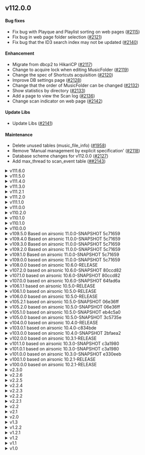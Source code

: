 <!--
# CHANGELOG.md
# jpsonic/jpsonic
# -->

## v112.0.0

#### Bug fixes

  * Fix bug with Playque and Playlist sorting on web pages ([#2115](https://github.com/tesshucom/jpsonic/issues/2115))
  * Fix bug in web page folder selection ([#2121](https://github.com/tesshucom/jpsonic/issues/2121))
  * Fix bug that the ID3 search index may not be updated ([#2140](https://github.com/tesshucom/jpsonic/issues/2140))

#### Enhancement

  * Migrate from dbcp2 to HikariCP ([#2117](https://github.com/tesshucom/jpsonic/issues/2117))
  * Change to acquire lock when editing MusicFolder ([#2119](https://github.com/tesshucom/jpsonic/issues/2119))
  * Change the spec of Shortcuts acquisition ([#2120](https://github.com/tesshucom/jpsonic/issues/2120))
  * Improve DB settings page ([#2128](https://github.com/tesshucom/jpsonic/issues/2128))
  * Change that the order of MusicFolder can be changed ([#2132](https://github.com/tesshucom/jpsonic/issues/2132))
  * Show statistics by directory ([#2133](https://github.com/tesshucom/jpsonic/issues/2133))
  * Add a page to view the Scan log ([#2136](https://github.com/tesshucom/jpsonic/issues/2136))
  * Change scan indicator on web page ([#2142](https://github.com/tesshucom/jpsonic/issues/2142))

#### Update Libs

  * Update Libs ([#2141](https://github.com/tesshucom/jpsonic/issues/2141))

#### Maintenance

  * Delete unused tables (music_file_info) ([#1958](https://github.com/tesshucom/jpsonic/issues/1958))
  * Remove 'Manual management by explicit specification' ([#2118](https://github.com/tesshucom/jpsonic/issues/2118))
  * Database scheme changes for v112.0.0 ([#2127](https://github.com/tesshucom/jpsonic/issues/2127))
  * Add max_thread to scan_event table ([##2143](https://github.com/tesshucom/jpsonic/issues/#2143))

<details>
<summary>v111.6.0</summary>

#### Bug fixes

  * Fix validation during pass registration ([#1708](https://github.com/tesshucom/jpsonic/issues/1708)) ([#1709](https://github.com/tesshucom/jpsonic/issues/1709))
  * Fix wrong context path property name in docker ([#1866](https://github.com/tesshucom/jpsonic/issues/1866))
  * Fix not to include password in password reset notification ([#1893](https://github.com/tesshucom/jpsonic/issues/1893))
  * Fix to show correct minutes when over 60 minutes in podcasts ([#1895](https://github.com/tesshucom/jpsonic/issues/1895))
  * Fix bug that occurred in certain languages on the welcome page ([#1896](https://github.com/tesshucom/jpsonic/issues/1896))
  * Fix bug that the first digits of song titles were removed in certain case ([#1900](https://github.com/tesshucom/jpsonic/issues/1900))
  * Fix scan date format for about pages ([#1919](https://github.com/tesshucom/jpsonic/issues/1919))
  * Fix bug that Postgres cannot be used ([#1949](https://github.com/tesshucom/jpsonic/issues/1949))
  * Fix Roles glitch ([#1956](https://github.com/tesshucom/jpsonic/issues/1956))
  * Fix m3u and JSP degradation ([#1974](https://github.com/tesshucom/jpsonic/issues/1974))
  * Fix the comparison method violates general contract ([#2014](https://github.com/tesshucom/jpsonic/issues/2014))
  * Remove 'Database Consistency' from Internal Details page ([#2030](https://github.com/tesshucom/jpsonic/issues/2030))
  * Fix not to index podcast genres ([#2060](https://github.com/tesshucom/jpsonic/issues/2060))

#### Enhancement

  * Add Jsonp to Suppressed legacy features ([#1888](https://github.com/tesshucom/jpsonic/issues/1888))
  * Remove ETag ([#1894](https://github.com/tesshucom/jpsonic/issues/1894))
  * Add log option to docker ([#1897](https://github.com/tesshucom/jpsonic/issues/1897))
  * Add option to exclude specific cover art files ([#1952](https://github.com/tesshucom/jpsonic/issues/1952))
  * Add table for MediaLibraryStatistics ([#1954](https://github.com/tesshucom/jpsonic/issues/1954))
  * Fix not to allow duplicate paths in music folder ([#1966](https://github.com/tesshucom/jpsonic/issues/1966))
  * Change the log specification ([#1978](https://github.com/tesshucom/jpsonic/issues/1978))
  * Clean up automatically ([#2067](https://github.com/tesshucom/jpsonic/issues/2067))
  * Improve music folder existence check ([#2073](https://github.com/tesshucom/jpsonic/issues/2073))
  * Add scan cancel button ([#2081](https://github.com/tesshucom/jpsonic/issues/2081))
  * Web page minor fixes
    * Small cleanup of items on the settings page ([#2069](https://github.com/tesshucom/jpsonic/issues/2069))
    * Add control according to specification to Webpage / Fix help ([#2089](https://github.com/tesshucom/jpsonic/issues/2089))
  * The scanning workflow architect will be improved
    * Split MediaScannerService ([#1922](https://github.com/tesshucom/jpsonic/issues/1922))
	* Split MediaFileService into R and CUD ([#1941](https://github.com/tesshucom/jpsonic/issues/1941))
	* Remove Refresh Button ([#1944](https://github.com/tesshucom/jpsonic/issues/1944))
	* Improve scan initiation flow ([#1955](https://github.com/tesshucom/jpsonic/issues/1955))
	* Fix ExpungeService ([#1967](https://github.com/tesshucom/jpsonic/issues/1967))
	* Split MediaFileDao#createOrUpdateMediaFile ([#1984](https://github.com/tesshucom/jpsonic/issues/1984))
	* Subdivide the scanning loop process ([#2041](https://github.com/tesshucom/jpsonic/issues/2041))
	* Improve skip scan process ([#2088](https://github.com/tesshucom/jpsonic/issues/2088))
	* Add missing processing to scan ([#2105](https://github.com/tesshucom/jpsonic/issues/2105))

#### Update Libs

  * Bump Lucene from 8.11.2 to 9.5.0 ([#2061](https://github.com/tesshucom/jpsonic/issues/2061))
  * [#1722](https://github.com/tesshucom/jpsonic/issues/1722)
  * [#1729](https://github.com/tesshucom/jpsonic/issues/1729)
  * [#1776](https://github.com/tesshucom/jpsonic/issues/1776)
  * [#1815](https://github.com/tesshucom/jpsonic/issues/1815)
  * [#1867](https://github.com/tesshucom/jpsonic/issues/1867)
  * [#1892](https://github.com/tesshucom/jpsonic/issues/1892)
  * [#1931](https://github.com/tesshucom/jpsonic/issues/1931)
  * [#1946](https://github.com/tesshucom/jpsonic/issues/1946)
  * [#1972](https://github.com/tesshucom/jpsonic/issues/1972)
  * [#1988](https://github.com/tesshucom/jpsonic/issues/1988)
  * [#1990](https://github.com/tesshucom/jpsonic/issues/1990)
  * [#2003](https://github.com/tesshucom/jpsonic/issues/2003)
  * [#2036](https://github.com/tesshucom/jpsonic/issues/2036)
  * [#2052](https://github.com/tesshucom/jpsonic/issues/2052)
  * [#2059](https://github.com/tesshucom/jpsonic/issues/2059)
  * [#2080](https://github.com/tesshucom/jpsonic/issues/2080)
  * [#2090](https://github.com/tesshucom/jpsonic/issues/2090)

#### Maintenance

  * Remove LGTM ([#1700](https://github.com/tesshucom/jpsonic/issues/1700))
  * Some refactoring ([#1901](https://github.com/tesshucom/jpsonic/issues/1901))
  * Minor fixes in workflow ([#1951](https://github.com/tesshucom/jpsonic/issues/1951))
  * Clean up sonatype warnings ([#2029](https://github.com/tesshucom/jpsonic/issues/2029))
  * Add JDK19 to verification ([#2034](https://github.com/tesshucom/jpsonic/issues/2034))
  * Organize todo comments ([#2085](https://github.com/tesshucom/jpsonic/issues/2085))

</details>
<details>
<summary>v111.5.0</summary>

#### Enhancement
  * Update Libs (#1646, #1650, #1660, #1669, #1682, #1690)
  * Change upstream of all Docker images to Temurin ([#1655](https://github.com/tesshucom/jpsonic/issues/1655))
  * Refactorings
    * Fix Sonatype Lift warnings ([#1665](https://github.com/tesshucom/jpsonic/issues/1665))
    * Fix FindSecBugs warnings ([#1670](https://github.com/tesshucom/jpsonic/issues/1670))
    * Remove code related to Access-Control-Allow-Origin ([#1671](https://github.com/tesshucom/jpsonic/issues/1671))
  * Migrating to the Date Time API ([#1680](https://github.com/tesshucom/jpsonic/issues/1680))
  * Accept non zero-fill numeric values in Podcast ([#1687](https://github.com/tesshucom/jpsonic/issues/1687))
  * Add ZoneOffset to Internal help page ([#1689](https://github.com/tesshucom/jpsonic/issues/1689))

</details>
<details>
<summary>v111.4.0</summary>

#### Enhancement
  * Add Dockerfile for arm/v7 ([#1620](https://github.com/tesshucom/jpsonic/issues/1620))
  * Add Dockerfile for jammy ([#1629](https://github.com/tesshucom/jpsonic/issues/1629))
  * Change to use JRE for release images and JDK for development images
    * This will reduce the size of your Docker image. 
    * The development image also expose an extra port for JMX. Memory profiling made easy.
  * Change specification of font ([#1638](https://github.com/tesshucom/jpsonic/issues/1638))
    * Change embedded fonts used for offscreen rendering of cover art to optional
    * Boot arguments provide similar functionality as before : '-Djpsonic.embeddedfont=true'
    * Docker uses Noto CJK as standard. A wide range of languages will be supported, including common Latin, glyphs, and East Asian languages.

#### Fixes
  * Fix ffmpeg/ffprobe links ([#1638](https://github.com/tesshucom/jpsonic/issues/1638))

</details>
<details>
<summary>v111.3.0</summary>

#### Enhancement
  * Auto-build of Docker Image ([#1604](https://github.com/tesshucom/jpsonic/issues/1604))
  * Bump Jetty from 9 to 10.0.11 ([#1606](https://github.com/tesshucom/jpsonic/issues/1606))
  * Change shutdown timeout to 29s ([#1602](https://github.com/tesshucom/jpsonic/issues/1602))

#### Fixes
  * Fix bug that UPnP port specified is not reflected correctly ([#1600](https://github.com/tesshucom/jpsonic/issues/1600))

#### Refactoring
  * Organize warnings of 'FacebookInfer' ([#1584](https://github.com/tesshucom/jpsonic/issues/1584))
  * Organize warnings of 'FindSecBugs' ([#1580](https://github.com/tesshucom/jpsonic/issues/1580))
  * Organize warnings of 'google/error-prone' ([#1561](https://github.com/tesshucom/jpsonic/issues/1561))
  * Remove guava ([#1571](https://github.com/tesshucom/jpsonic/issues/1571))

</details>
<details>
<summary>v111.2.1</summary>

#### Enhancement
  * File I/O improvements
    * NIO.2 migration ([#1526](https://github.com/tesshucom/jpsonic/issues/1526))
    * Fix to suppress copy non-ASCII name files when transcoding on Windows ([#1531](https://github.com/tesshucom/jpsonic/issues/1531))
    * Fix podcast directory to be created if it doesn't exist ([#1509](https://github.com/tesshucom/jpsonic/issues/1509))

#### Fixes
  * Update libs. Includes fixes for **CVE-2022-22978**

</details>
<details>
<summary>v111.2.0</summary>

#### Enhancement
  * Update libs. Includes fixes for CVE-2022-0839, CVE-2020-36518
  * Improve cover art processing ([#1376](https://github.com/tesshucom/jpsonic/issues/1376))
    * Verbose log by NPE will be improved and simple message will be displayed
    * Improve spec of creating video thumbnails. Avoid black images and produce the better image ([#1398](https://github.com/tesshucom/jpsonic/issues/1398))
  * Improved scanning process
    * Improve design to prevent duplicate analysis
    * Delete Fast access mode ([#1452](https://github.com/tesshucom/jpsonic/issues/1452))
    * Suppress reflesh button ([#1499](https://github.com/tesshucom/jpsonic/issues/1499))
    * Embedded images check during scan will be simplified. Full check will be done when a request for image
    * Fix to suppress some features when scanning ([#1475](https://github.com/tesshucom/jpsonic/issues/1475))

#### Fixes
  * Fix bug that the cover art of Video is not displayed on Windows
  * Fix bug that video tags were not parsed on Windows
  * Fix to prevent potential NPE ([#1489](https://github.com/tesshucom/jpsonic/issues/1489))
  * JWT logging is simplified ([#1192](https://github.com/tesshucom/jpsonic/issues/1192))
  * Fix to avoid error when genre is 0 ([#1500](https://github.com/tesshucom/jpsonic/issues/1500))

</details>
<details>
<summary>v111.1.0</summary>

#### Enhancement
  * Update libs. Includes fixes for CVE-2021-44832, CVE-2021-41182, CVE-2021-41183, CVE-2021-41184
  * Reimplementation of JaudiotaggerParser ([#1333](https://github.com/tesshucom/jpsonic/issues/1333))
    * Bump Jaudiotagger to 3.0.1. Includes all [3.0.0 and 3.0.1 fixes](https://bitbucket.org/ijabz/jaudiotagger/src/master/CHANGES.txt) 
    * Improve logging process
  * Add DSD Support ([#1349](https://github.com/tesshucom/jpsonic/issues/1349))
    * Add launch argument to override MIME for dsf/dff
    * Add the transcoding command for PCM convertion for DSD to FLAC 
  * Add button to initialize the extension settings ([#1353](https://github.com/tesshucom/jpsonic/issues/1353))
  * Add external player to Suppressed legacy features ([#1350](https://github.com/tesshucom/jpsonic/issues/1350))

#### Fixes
  * Bug fixes and exception handling redesign of JaudiotaggerParser
    * Fix improper exception bubbling design
    * Fix bug that caused misjudgment in certain file formats
  * Fixed a bug in the transcoding commands containing double quotes would not be executed correctly

</details>
<details>
<summary>v111.0.0</summary>

#### Enhancement
  * Update libs. Includes fixes for CVE-2021-44228, CVE-2021-45046, CVE-2021-45105, CVE-2021-33813, CVE-2021-42550
  * Bump Spring Boot from 2.5.7 to 2.6.1 ([#1274](https://github.com/tesshucom/jpsonic/issues/1274))
  * Bump HSQLDB from 2.5.0 to 2.6.1 ([#1145](https://github.com/tesshucom/jpsonic/issues/1145))
  * Add build number to UPnP device details and About page
  * Add support for Windows Media Player ([#381](https://github.com/tesshucom/jpsonic/issues/381))
  * Add UPnP search for MediaMonkey, Hi-Fi Cast Music Player, AK Connect 2.0, foobar2000 and Kazoo ([#1304](https://github.com/tesshucom/jpsonic/issues/1304))

#### Fixes
  * Fix bug that string comparison was not appropriate in some languages ([#852](https://github.com/tesshucom/jpsonic/issues/852))
  * Minor fixes for NPE during the first scan ([#1280](https://github.com/tesshucom/jpsonic/issues/1280))
  * Fix for Artist/Album UPnP search degradation ([#1304](https://github.com/tesshucom/jpsonic/issues/1304))

</details>
<details>
<summary>v110.2.0</summary>

#### Enhancement
  * Delete shoutcast ([#1201](https://github.com/tesshucom/jpsonic/issues/1201))
  * Fix to control the format of Stream received by other than Subsonic app ([#1187](https://github.com/tesshucom/jpsonic/issues/1187))
  * Improve transcoding settings page ([#1191](https://github.com/tesshucom/jpsonic/issues/1191))
  * Fix not to show update button by default ([#1223](https://github.com/tesshucom/jpsonic/issues/1223))
  * Change the initial value of Upload permission ([#1224](https://github.com/tesshucom/jpsonic/issues/1224))
  * Romaized Japanese language support ([#319](https://github.com/tesshucom/jpsonic/issues/319))
  * Add resampling transcoding from high-res to CD quality ([#1232](https://github.com/tesshucom/jpsonic/issues/1232))

#### Fixes
  * Fix to reply with the appropriate content type ([#1206](https://github.com/tesshucom/jpsonic/issues/1206))
  * Fix bug that automatic scanning did not start ([#1208](https://github.com/tesshucom/jpsonic/issues/1208))

</details>
<details>
<summary>v110.1.0</summary>

#### Fixes
  * Fix bug that Java 17 build does not run with the correct class version ([#1183](https://github.com/tesshucom/jpsonic/issues/1183))

</details>

<details>
<summary>v110.1.0</summary>

#### Enhancement
  * Java 17 Support
  * Delete Jukebox ([#1107](https://github.com/tesshucom/jpsonic/issues/1107))
  * Delete Sonos ([#1159](https://github.com/tesshucom/jpsonic/issues/1159))
  * Improve setting page to make it easier to switch getNowPlaying ON/OFF ([#1048](https://github.com/tesshucom/jpsonic/issues/1048))
  * Add options to control checking for update dates during scanning ([#1101](https://github.com/tesshucom/jpsonic/issues/1101))
  * Fix to show changed user/player on reload ([#1148](https://github.com/tesshucom/jpsonic/issues/1148), [#1151](https://github.com/tesshucom/jpsonic/issues/1151))
  * Fix to support FLAC playback with MediaMonkey for Windows ([#1157](https://github.com/tesshucom/jpsonic/issues/1157))
  * Fix guest user specifications ([#1160](https://github.com/tesshucom/jpsonic/issues/1160))
  * Improvements regarding bitrate items ([#1171](https://github.com/tesshucom/jpsonic/issues/1171))
  * Fix to show IP address of anonymous user ([#1176](https://github.com/tesshucom/jpsonic/issues/1176))
  * Update libs

#### Fixes
  * Fix bug that change coverart is not working ([#1051](https://github.com/tesshucom/jpsonic/issues/1051))
  * Fix bug that some layouts are broken, in certain languages ([#1103](https://github.com/tesshucom/jpsonic/issues/1103))
  * Fix bug that database cleanup could not be started ([#1109](https://github.com/tesshucom/jpsonic/issues/1109))
  * Fix bug that the reading of the artist (directory) was not updated ([#1110](https://github.com/tesshucom/jpsonic/issues/1110))
  * Fix bug that UPnP did not start even if the setting was enabled ([#1149](https://github.com/tesshucom/jpsonic/issues/1149))

</details>

<details>
<summary>v110.0.0</summary>

#### Updates
  * Streaming improvements. Speeds up transcoding, playback start, and playback position changes.
  * Change transcoding spec for anonymous users
  * Add option to change buffer size of transmitted data
  * Add option to simplify logging
  * Introduce Graceful shutdown
  * Change logo. Tiny CSS fixes
  * Raising JDK requirements. End of Java8 support.
  * Migrating from JUnit 4 to JUnit 5
  * Update libs

#### Fixes
  * Fix degradation that the player type is not displayed correctly
  * Fix bug that playing might be interrupted
  * Fix bug that the Mime type may not be correct on UPnP
  * Fix bug temporary files might not be deleted after transcoding

</details>

<details>
<summary>v109.5.0 Based on airsonic 11.0.0-SNAPSHOT 5c71659</summary>

#### Updates

  * Update libs
  * Minor web page fixes primarily for mobile and Firefox
  * Replace avatar image with new image
  * Add Special Thanks to About page

</details>

<details>
<summary>v109.4.0 Based on airsonic 11.0.0-SNAPSHOT 5c71659</summary>

#### Fixes

  * Update libs. Includes fixes for CVE-2020-13954, CVE-2020-27218 and updates mediaelements.js
  * Fix bug where video meta-analysis was incorrect on Windows
  * Fix browsing feature of video directory
  * Fix share in playqueue

#### Other updates

  * Support JDK15
  * Add feature to change the font/font size of web pages
  * Add voice recognition search in web page
  * Improve video player in web page
  * Add maximization feature to video player
  * Add picture in picture feature to video player
  * Add option to open and close the playqueue with double click/tap
  * Suppress network status page to be available only to administrators by default
  * Delete the frame on the right side of web page
  * Suppress the list of songs currently playing and make them available only to administrators by default
  * Fix to display scan status regardless of settings
  * Add option to display information and links for the song being played
  * Minor fixes for CSS and messages
</details>

<details>
<summary>v109.3.0 Based on airsonic 11.0.0-SNAPSHOT 5c71659</summary>

#### Fixes

  * Various library updates (Includes fix of CVE-2020-5421, CVE-2015-5211 and CVE-2020-11979)

#### Other updates

  * Remove tags that are not recommended in HTML5
  * Remove opening and closing of playqueue by mouse hover
  * Remove old themes all and add new themes
  * Add list view for podcasts and playlists
  * Add index to Home
  * Add "Suppressed legacy features" and "Additional display features" to settings. It suppresses amount of display
  * Add verbose help to setting pages. Redundant help has been added to some setting items and can be turned ON / OFF at once
  * Add a button to reset to the initial value for some setting items
  * Add option to force Bio's display language to English
  * Add an option to allow general users to view logs
  * Fix drawer and playqueue layout
  * Fix layout so that songs with long titles like classical music are not truncate
  * Fix setting pages
  * Fix breadcrumb
</details>

<details>
<summary>v109.2.0 Based on airsonic 11.0.0-SNAPSHOT 5c71659</summary>

#### Fixes

  * Clean up CVE suppression files and remove unnecessary rules
  * Various library updates (ecj, mariadb-java-client, jackson, cxf, pmd, liquibase-core, checker-qual, tomcat, mysql-connector-java, lucene, commons-lang3)
  * Fix a bug that sanitization was insufficient in JSP
  * Fix a bug that cache image may not be generated correctly
  * Fix many potential bugs related to memory leaks

#### Other updates

  * Add compilation profile for Java11 and Java14
  * Built-in Japanese font added
  * Japanese font can be used for chart images and cover art images.
  * Change the design of the chart image
  * Add a theme that can use Japanese fonts to the theme of Web pages
  * Fix some web page for tags and CSS
</details>

<details>
<summary>v109.1.0 Based on airsonic 11.0.0-SNAPSHOT 5c71659</summary>

> Jpsonic will be developed for LTS Java11 from this version.
> Compatibility with Java 11 or later is given priority, and compatibility with Java 10 or earlier is not necessarily guaranteed.

#### Fixes

  * Updated ant to 1.10.8(CVE-2020-1945).
  * Updated spring-boot-dependencies to 2.2.7(CVE-2020-5407).
  * Updated websocket to 2.0.0-M1(CVE-2020-11050).

#### Other updates

  * Numerous library updates ([diff...](https://github.com/tesshucom/jpsonic/compare/0d68d71...ce8633c)).
  * Update hsqldb to 2.5
  * Add new display item to Upnp (MusicFolder/Artist/Album/Song). 
  * Add special processing for searching by Japanese voice input.
    You can search for artists that include a delimiter by typing without the delimiter.
    It has no effect on anything other than Japanese.
  * CSS reorganization using SCSS (Jpsonic theme only).
    Currently the JSP modifications are limited,
    but in the later versions, the keyboard operability and CSS classes etc will be modified.
</details>

<details>
<summary>v109.0.0 based on airsonic 11.0.0-SNAPSHOT 5c71659</summary>

> Includes bug fixes for 10.6.1 and 10.6.2. Does not include updates to HSQLDB.
> 
> [eb4c5a0]
> 
>  - Update Sonos wsdl file
>  - Refactor transcoding/downsampling bitrate limits
>  - Change the default naming convention for podcasts
>  - Update spring-boot to 2.2
>  - Fixed a bug that the play button on the web does not start playing
>  - Fix Last.FM scrobbling on AudioScrobbler API v1
>  - Fix path issue on Windows(internal diagnostics page)
>  - Fix UTF-8 detection on some systems using non-standard locales(internal diagnostics page)
> 
> In addition, library updates etc. 

  * [fix] Updated apache-jsp to 9.4.28.v20200408(CVE-2020-1745). Compiling with the Tomcat profile is not affected.
  * [update] Support for phrase search.
</details>

<details>
<summary>v108.0.0 based on airsonic 10.6.0-RELEASE</summary>

  * [fix] Update jquery to 3.5.
  * [fix] Fixed share psge icon image and link.
  * [update] Removed artist image from biography on Web page.
    Because this is not a proper implementation under Japanese law.
    If a better solution is implemented in the future, it will be modified again to display the image.
</details>

<details>
<summary>v107.2.0 based on airsonic 10.6.0-SNAPSHOT 80ccd82</summary>

  * [fix] Update Jetty to 9.4.27.v20200227 (CVE-2020-1935).
  * [fix] Update Jackson to 2.10.3 (CVE-2020-8840, CVE-2019-20330)
  * [fix] Update commons-configuration2 to 2.7 (CVE-2020-1953)
  * [fix] Update cxf to 3.3.6 (CVE-2020-1954)
  * [fix] Fixed a bug that albums with specific data patterns may not be scanned correctly.
    This is a legacy implementation bug.
    Existing web pages will not be affected, but will affect REST and Jpsonic UPnP implementations.
  * [fix] Fix the bug that only specific pattern queries are skipped in UPnP search.
    Improved song search using artist/composer as key.
  * [update] Change the sort-tag-rearrangement process of after scan.
    Merge processing when there are multiple sort-tags in one name has been changed to stricter processing.
     - In addition to album, artist, albumArtist sort-tags, composer is included in the target.
     - In the case of the sort tag of the person name, it takes precedence in the order of changeDate/albumArtist/artist/composer.
     - In the case of the sort tag of album name, it takes precedence changeDate.
  * [update] Change the conditions under which sort-tags are used for indexing and sorting.
     - Previously, sort-tags were not used if the first string of name was alphabetic.
     - Changed to use sort tag if name and sort tag start with alphabet and if sort tag contains Japanese.
  * [update] Add a column to keep original sort-tag in DB. Currently it does not provide any new features by itself.
       It is intended for future tag-checkers, or to address the need for users to write and check SQL.
  * [update] UPnP display item name changed(En).
       - RecentAlbums & RecentAlbums(ID3) -> Recently added albums & Recently tagged albums.
  * [update] New display items have been added in UPnP.
       - MusicFolder/Artist/RandomSong.
  * [update] Improved the class of container sent by UPnP. Some clients have effects such as improved icon display.
  * [update] The UPnP setting screen has been improved so that the relationship between the selected item and the display name can be easily understood.
  * [update] Changed UPnP to not display artist images obtained from external services.
    (The implementation displaying the tag image of ID3 instead is not deleted.)
    Because this is not a proper implementation under Japanese law.
    In later versions, the same policy will also remove images of artists located except for UPnP.
    If a better solution is implemented in the future, it will be modified again to display the image.
</details>

<details>
<summary>v107.1.0 based on airsonic 10.6.0-SNAPSHOT 80ccd82</summary>

> [80ccd82]
> Numerous library updates, Popup improvements, health check page added etc.

  * [fix] Update Tomcat to 8.5.51(CVE-2020-1935, CVE-2019-17569).
  * [fix] Fix not to perform cleanup during scan.
  * [fix] Sorting fixes and testing enhance.
     - Fix classify English (words starting with the alphabet) and others.
     - Fix for sorting of titles including parentheses and numbers.
     - Fix to sort correctly on Home > All.
</details>

<details>
<summary>v107.0.0 based on airsonic 10.6.0-SNAPSHOT 64fad6a</summary>

> [64fad6a]
> Startup exception suppression, ListenBrainz support, player slider re-implementation, small web screen improvements, etc.

  * [fix] Update cxf to 3.3.5(CVE-2019-17573).
  * [fix] Fixed a bug where some DLNA items could not be used.
  * [update] Change DLNA startup port option.
        From this version, the startup port of UPnP server can be changed by -DUPNP_PORT.
        Airsonic has assigned a default UPnP port to 4041.
        Jpsonic will still make the same automatic assignment.
        If specified port with startup option, will follow it.
  * [update] Add folder access control option to DLNA.
        When this function is turned on, the folders published on DLNA are limited to the music folder specified by the guest user.
  * [update] Add two new items to DLNA (Id3 tag based index and random songs per artist).
  * [update] Add an option to specify the size of the random list used in DLNA.
        You can change the upper sizeof three items related to the random list..
  * [update] DLNA index cache improvements.
        The index cache can be up to 2 minutes, but will be automatically cleared if needed.
        Change to clear the cache automatically after scanning, changing media folder permissions, and changing music folder settings.
</details>

<details>
<summary>v106.1.1 based on airsonic 10.5.0-RELEASE</summary>

  * [fix] Update Tomcat to 8.5.50 (CVE-2019-12418, CVE-2019-17563).

Critical security fix.
The following measures taken.

 - Update Tomcat version to 8.5.50. The only version that addresses threats now.
 - Stop Tomcat precompiler. Because it depends on 8.5.40. As a result, the initial display of the web screen is slightly slower.
 - Jetty will continue to change to a compilable configuration. However,
   since it does not respond to threats, no official distribution will be made.
   It only supports arbitrary compilation.
</details>

<details>
<summary>v106.1.0 based on airsonic 10.5.0-RELEASE</summary>

  * [fix] Fixed server startup flow.
	This is fix for potential issue with Airsonic 10.5.0.
	The update to 106.1.0 disables automatic scan on first launch and removes previous search index data.
  * [fix] The UPnP search function has been improved and the previous search function has been removed.
	Performs query analysis according to Service Template Version 1.01 for UPnP Version 1.0.
	From 106.1.0, voice input is also possible from BubbleUPnP for DLNA.
  * [fix] Fixed the bug that UPnP cover art is not processed correctly.
	From 106.1.0, cover art of Artist(file/id3) / Album(file/id3) / Song / Playlist / Podcast can be displayed.
	(In the case of BubbleUPnP for DLNA. It depends on the specifications of the client application)
  * [fix] Fixed security check on cover art.
	Fixed meaningless SecurityException not to be output to the log.
  * [fix] Fixed to display multi genres correctly.
	From 106.1.0, if the genres are separated by semicolons, they will be displayed as different genres in the genre list.
  * [update] Added UPnP display items.
	Genre (song), shuffle (album), shuffle (song), and podcast are newly added.
  * [update] Added sorting option to genre master.
	Added option to display in dictionary order.
</details>

<details>
<summary>v106.0.0 based on airsonic 10.5.0-RELEASE</summary>

###### General

  * [fix] Update jackson to 2.10.1(CVE-2019-16943, CVE-2019-17531).
  * [fix] Update cxf to 3.3.4(CVE-2019-12406, CVE-2019-12419).
  * [update] Changed the default value of the setting item.
             The recommended items are now ON by default because so many options have been added.
  * [update] Jpsonic icons have been added to optional items, that include Jpsonic's unique functions and modifications.

###### WEB

  * [update] Modified the order of Home> All to be in the same order regardless of the DB being used.
  * [update] Added an option to include composers in the search, regardless of personal settings.
  * [update] Added an option to output the value entered in the log. Input from Web/Rest/DLNA can be confirmed.
  * [update] Added default user icon for Jpsonic theme 

###### DLNA

  * [update] Improved item deployment speed.
  * [update] Added DLNA display items (index/recently added album).
  * [update] Added option to select DLNA display items.
  * [update] Fixed the title search of DLNA to work correctly.
             DLNA title search can be selected as ID3/FileStructure (default is FileStructure and same search as Web) 
  * [update] Added an option to display the number of items in the genre 
</details>

<details>
<summary>v105.2.1 based on airsonic 10.5.0-SNAPSHOT 06e36ff</summary>

  * [fix] Fixed bug that fail when migrating with postgres from v105.1.0 to v105.2.0.
</details>

<details>
<summary>v105.2.0 based on airsonic 10.5.0-SNAPSHOT 06e36ff</summary>

> [06e36ff]
> 
> Fixed a bug where the last song in the play queue is repeated.
> MariaDB support etc.

  * [fix] Update jackson-databind to 2.10.0.pr3(CVE-2019-14540, CVE-2019-16335).
  * [fix] Fixed a edge case where artist reading analysis failed.
  * [update] The sorting algorithm and settings shared internally. Most features now work with the same sorting rules.
  * [update] DNLA Japanese language support has started. Provides title translation and complete dictionary sorting.
  * [update] Added an option to strictly sort DNLA/REST-ID3 in the sorting options. Necessary when handling DNLA in Japanese.
</details>

<details>
<summary>v105.1.0 based on airsonic 10.5.0-SNAPSHOT eb4c5a0</summary>

> [eb4c5a0]
> 
> Minor screen and player fixes, compatible with tomcat9.

  * [fix] Fixed a case where excessive Japanese translations were done when tags contained uppercase alphabets.
  * [update] Update jackson-databind to 2.9.9.3(CVE-2019-12086).
  * [update] Improved translation of Japanese messages. Fixed mistranslation due to design misread.
  * [update] Supports composer tag scanning and searching. Search is possible when composer is turned on as an option.
  * [update] Added header to song table. Header is possible when composer/genre is turned on as an option.
  * [update] Improved sorting of Play queue. Change to ignore upper/lower case.
  * [update] Add advanced sorting options. (Changing Various artist sorting rules / Sort serial numbers)
  * [update] Add artist-specific stopwords. "CV, feat, with" are ignored when searching the Artist field.
</details>

<details>
<summary>v105.0.0 based on airsonic 10.5.0-SNAPSHOT 3c5735e</summary>

> [3c5735e]
> 
> Minor screen and player fixes, bug fix.

  * Minor screen and player fixes.
  * Fixed a bug that wrong path may be used when searching.
  * Added JSP pre-compilation.
  * [update] Update lucene to 8.2.0. 
  * [update] Refactoring the search function. Japanese processing is expensive, but you can still search faster than Subsonic.
  * [update] Changed random function used when creating random list to use higher entropy function.
    It depends on the platform.
    NativePRNG is tried and SHA1PRNG is used if it is not supported.
    If neither is available, use the same random function as before.
</details>

<details>
<summary>v104.0.0 based on airsonic 10.4.0-RELEASE</summary>

  * [update] Theme update. Changed the main theme image to SVG and updated CSS.
  * [update] Temporary workaround for the issue of stopping the scan when the wrong pattern data is read at scan time.
</details>

<details>
<summary>v103.0.1 based on airsonic 10.4.0-c834bde</summary>

> [c834bde]
> 
> Only player modification and search design changes.

  * fix problems moving to the next song automatically
  * fix Progress bar
</details>

<details>
<summary>v103.0.0 based on airsonic 10.4.0-SNAPSHOT 2bfaea2</summary>

> [2bfaea2]
> 
> Security fixes, codebase modernization etc.

  * Security update (spring:CVE-2019-11272&CVE-2019-11272, tomcat:CVE-2019-10072, jackson:CVE-2019-12814)
  * Migrate travis environment from oraclejdk to openjdk.
  * Remove Flash related implementation.
  * Various minor fixes related to javascript.
  * Streaming test enhancements
  etc
</details>

<details>
<summary>v102.0.0 based on airsonic 10.3.1-RELEASE</summary>

> [10.3.1-RELEASE]
> 
> Bug fixes, resource saving fixes, security fixes, codebase modernization, docker image update, support for Java 9 and greater etc.

  * Security update (jetty:CVE-2019-10241, CVE-2019-10246)
  * [fix] Fixed a bug that property may be overwritten with values other than firstChild when updating artistSort of AlbumId3.
  * [update] Added processing to delete unnecessary data from lucene index when scanning.
  * [update] Added multi genre support.
</details>

<details>
<summary>v101.1.0 based on airsonic 10.3.0-SNAPSHOT c3a1980</summary>

  * Security update (spring:CVE-2019-3795)
  * [update] Compatible with ID3v2.4. For files in ID3v2.4 format, will be load additional readable fields.
  * [update] Analysis improvement of artist reading.
             (1) Change the Tokenize method from Japanase analysis to ID3v2.4 word delimiter. Mis-analysis is reduced.
             (2) Changed not to exclude character types. This means that you can use the reading field with other than Japanese.
  * [update] Improved the process of scan replacement. Fixed to create a complete index in one scan.
  * [update] Added automatic generation change of search index. 
             When updating with definition changes, if the existing index data is old, will be delete it without reading it.
             You can recover only to the normal state by scanning once.
</details>

<details>
<summary>v101.0.1 based on airsonic 10.3.0-SNAPSHOT c3a1980</summary>

> [c3a1980]
> 
> A lot of JavaScript improvements, Launch on Jetty. Improving log output when running Jetty etc.

  * [fix] Fixed the problem of duplicate results in random search.
  * [fix] Fixed the problem that double registration occurs when creating search index.
  * [fix] Fixed a bug that DNLA which was occured in v101.0.0 can not be used.
</details>

<details>
<summary>v101.0.0 based on airsonic 10.3.0-SNAPSHOT e330eeb</summary>

> [e330eeb]
> 
> Fixes to improve DB reliability, Organize JavaScript, update some libraries, etc.
> 
> Suppress CVE by false positives(spring:CVE-2018-1258)

  * [fix] Fixed to prevent Java errors on the screen if a search is made when there is no search index data.
  * [fix] Fixed double search issue with random search.
</details>

<details>
<summary>v100.1.0 based on airsonic 10.2.1-RELEASE</summary>

  * Security update (checkstyle:CVE-2019-9658) There is no impact on already running servers
  * [fix] Fixed a bug that search cannot be performed if Music Folder exist with a specific string pattern.
  * [fix] Fixed a bug that year can not be specified in random search.
  * [update] lucene has been updated to 7.7.1.
  * [update] Adjusted the Boost value at search. 
    The order of the search results is weighted in the following priority order.
    (1) Hiragana input assistance for each Artist / Album / Song / (2) full name assistance for each (3) parsed words.
    (1) and (3) are indexed as necessary to take into account the amount of data in order to eliminate Japanese ambiguity.
  * [update] Fix for speed improvement Index reading cache, deletion of unnecessary copies, etc.
    Covers redundant, time-consuming Japanese processing and performs as fast as Airsonic and Subsonic.
</details>

<details>
<summary>v100.0.0 based on airsonic 10.2.1-RELEASE</summary>

  * Security update (stax:CVE-2018-20222) Prevent xxe during parse
  * Based on airsonic 10.2.1-RELEASE.
  * Jpsonic public repository has been created. The version check and release page has been changed to refer public repository.
</details>

<details>
<summary>v2.3.0</summary>

  * Security update (stax:CVE-2018-1000840)
  * Fix for embedded Jetty compilation for evaluation purposes.
  * Based on airsonic e4bb808 (2019-2) Pull translations from transifex.
</details>

<details>
<summary>v2.2.6</summary>

  * Security update (jackson-databind:CVE-2018-19360 - CVE-2018-19362, CVE-2018-14718 - CVE-2018-14721)
  * Based on airsonic adc2241 (2019-1) Fix broken keyboard shortcuts, defrag on HSQLDB, connection pooling for external database etc.
</details>

<details>
<summary>v2.2.5</summary>

  * Security update (guava:CVE-2018-10237)
  * Suppress CVE by false positives(stax:CVE-2017-16224, slf4j:CVE-2018-8088)
  * Localization of version check. Changed Jpsonic update to notify management screen
  * Based on airsonic 77ca475 (2018-12) Screen modification, updating of various libraries, modification of test content, etc.
   - Modification of partial wording accompanying cleanup of overall translation
   - Image replacement related to adding icons for various devices
</details>

<details>
<summary>v2.2.4</summary>

  * Fixed a bug where part of the start argument was not correctly recognized
    (jpsonic.defaultMusicFolder, jpsonic.defaultPodcastFolder, jpsonic.defaultPlaylistFolder)
  * Introduction of Airsonic integration test using Docker
</details>

<details>
<summary>v2.2.3</summary>

  * Security update for cxf(CVE-2018-8039)
  * Based on airsonic 685f4fa (2018-10)
</details>

<details>
<summary>v2.2.2</summary>

  * Improvement of Japanese Song search accuracy.
  * Random search fault correction.
  * Based on airsonic 8ba0bc8 (2018-8)
</details>

<details>
<summary>v2.2.1</summary>

  * Security fix (LDAP authentication without a password).
  * Based upon Airsonic 10.2.0-SNAPSHOT f6905de(2018-8)
  * Start build test with travis.
</details>

<details>
<summary>v2.2</summary>

  * Forward search reinforcement of artist name. Corresponds to full name, hiragana, katakana.
  * Added index rebuilding process after scanning.
  * Based upon Airsonic 10.2.0-SNAPSHOT 8d3c0ec(2018-7)
</details>

<details>
<summary>v2.1</summary>

  * Update of lucene-core(3.0.3 -> 7.4.0).
  * Simple Japanese phrase search.
</details>

<details>
<summary>v2.0</summary>

  * Based upon Airsonic 10.2.0-SNAPSHOT 83ef76a(2018-7)
</details>

<details>
<summary>v1.3</summary>

  * It corresponds to ALBUM_SORT
  * Final release based upon Airsonic 10.1.1-RELEASE
</details>

<details>
<summary>v1.2.2</summary>

  * It corresponds to ARTIST_SORT, ALBUM_ARTIST_SORT
  * Fixed a bug that caused case ignoring excessively. (Alphabet is originally A-Za-z)
</details>

<details>
<summary>v1.2.1</summary>

  * Fixed bug related to sort of id 3
</details>

<details>
<summary>v1.2</summary>

  * Supports sorting using not only morphological analysis but also tag analysis
</details>

<details>
<summary>v1.1</summary>

  * Japanese index / Artist sort (id3)
  * Duplicate records may be included in getAlbunList Fixed a problem
  * Change DLNA icon
</details>

<details>
<summary>v1.0</summary>

  * Japanese index / Artist sort (File structure)
  * Fixed bug in Lang of biography
  * Default Japanese
  * First release as Jpsonic
  * Based upon Airsonic 10.1.1-RELEASE
</details>
